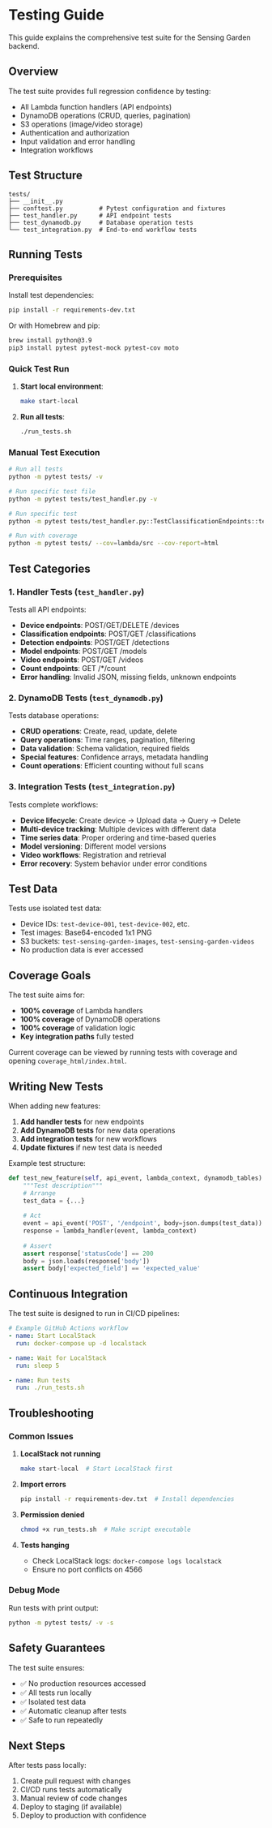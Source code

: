# Testing Guide

This guide explains the comprehensive test suite for the Sensing Garden backend.

## Overview

The test suite provides full regression confidence by testing:
- All Lambda function handlers (API endpoints)
- DynamoDB operations (CRUD, queries, pagination)
- S3 operations (image/video storage)
- Authentication and authorization
- Input validation and error handling
- Integration workflows

## Test Structure

```
tests/
├── __init__.py
├── conftest.py          # Pytest configuration and fixtures
├── test_handler.py      # API endpoint tests
├── test_dynamodb.py     # Database operation tests
└── test_integration.py  # End-to-end workflow tests
```

## Running Tests

### Prerequisites

Install test dependencies:
```bash
pip install -r requirements-dev.txt
```

Or with Homebrew and pip:
```bash
brew install python@3.9
pip3 install pytest pytest-mock pytest-cov moto
```

### Quick Test Run

1. **Start local environment**:
   ```bash
   make start-local
   ```

2. **Run all tests**:
   ```bash
   ./run_tests.sh
   ```

### Manual Test Execution

```bash
# Run all tests
python -m pytest tests/ -v

# Run specific test file
python -m pytest tests/test_handler.py -v

# Run specific test
python -m pytest tests/test_handler.py::TestClassificationEndpoints::test_post_classification_with_arrays -v

# Run with coverage
python -m pytest tests/ --cov=lambda/src --cov-report=html
```

## Test Categories

### 1. Handler Tests (`test_handler.py`)

Tests all API endpoints:
- **Device endpoints**: POST/GET/DELETE /devices
- **Classification endpoints**: POST/GET /classifications
- **Detection endpoints**: POST/GET /detections  
- **Model endpoints**: POST/GET /models
- **Video endpoints**: POST/GET /videos
- **Count endpoints**: GET /*/count
- **Error handling**: Invalid JSON, missing fields, unknown endpoints

### 2. DynamoDB Tests (`test_dynamodb.py`)

Tests database operations:
- **CRUD operations**: Create, read, update, delete
- **Query operations**: Time ranges, pagination, filtering
- **Data validation**: Schema validation, required fields
- **Special features**: Confidence arrays, metadata handling
- **Count operations**: Efficient counting without full scans

### 3. Integration Tests (`test_integration.py`)

Tests complete workflows:
- **Device lifecycle**: Create device → Upload data → Query → Delete
- **Multi-device tracking**: Multiple devices with different data
- **Time series data**: Proper ordering and time-based queries
- **Model versioning**: Different model versions
- **Video workflows**: Registration and retrieval
- **Error recovery**: System behavior under error conditions

## Test Data

Tests use isolated test data:
- Device IDs: `test-device-001`, `test-device-002`, etc.
- Test images: Base64-encoded 1x1 PNG
- S3 buckets: `test-sensing-garden-images`, `test-sensing-garden-videos`
- No production data is ever accessed

## Coverage Goals

The test suite aims for:
- **100% coverage** of Lambda handlers
- **100% coverage** of DynamoDB operations
- **100% coverage** of validation logic
- **Key integration paths** fully tested

Current coverage can be viewed by running tests with coverage and opening `coverage_html/index.html`.

## Writing New Tests

When adding new features:

1. **Add handler tests** for new endpoints
2. **Add DynamoDB tests** for new data operations
3. **Add integration tests** for new workflows
4. **Update fixtures** if new test data is needed

Example test structure:
```python
def test_new_feature(self, api_event, lambda_context, dynamodb_tables):
    """Test description"""
    # Arrange
    test_data = {...}
    
    # Act
    event = api_event('POST', '/endpoint', body=json.dumps(test_data))
    response = lambda_handler(event, lambda_context)
    
    # Assert
    assert response['statusCode'] == 200
    body = json.loads(response['body'])
    assert body['expected_field'] == 'expected_value'
```

## Continuous Integration

The test suite is designed to run in CI/CD pipelines:

```yaml
# Example GitHub Actions workflow
- name: Start LocalStack
  run: docker-compose up -d localstack

- name: Wait for LocalStack
  run: sleep 5

- name: Run tests
  run: ./run_tests.sh
```

## Troubleshooting

### Common Issues

1. **LocalStack not running**
   ```bash
   make start-local  # Start LocalStack first
   ```

2. **Import errors**
   ```bash
   pip install -r requirements-dev.txt  # Install dependencies
   ```

3. **Permission denied**
   ```bash
   chmod +x run_tests.sh  # Make script executable
   ```

4. **Tests hanging**
   - Check LocalStack logs: `docker-compose logs localstack`
   - Ensure no port conflicts on 4566

### Debug Mode

Run tests with print output:
```bash
python -m pytest tests/ -v -s
```

## Safety Guarantees

The test suite ensures:
- ✅ No production resources accessed
- ✅ All tests run locally
- ✅ Isolated test data
- ✅ Automatic cleanup after tests
- ✅ Safe to run repeatedly

## Next Steps

After tests pass locally:
1. Create pull request with changes
2. CI/CD runs tests automatically
3. Manual review of code changes
4. Deploy to staging (if available)
5. Deploy to production with confidence